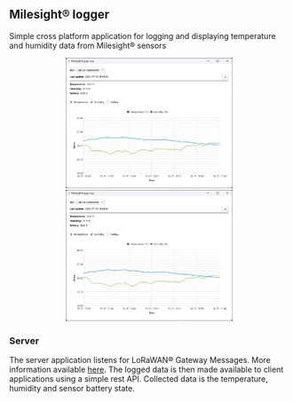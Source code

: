 ## Milesight® logger

Simple cross platform application for logging and displaying temperature and humidity data from Milesight® sensors 

<div align="center">
	<img src="/assets/app1.png" width="300px"/>
	<img src="/assets/app1.png" width="300px"/>
</div>


### Server
The server application listens for LoRaWAN® Gateway Messages. More information available [here](https://docs.loriot.io/space/NMS/6032911/Gateway+Message). 
The logged data is then made available to client applications using a simple rest API. Collected data is the temperature, humidity and sensor battery state.

